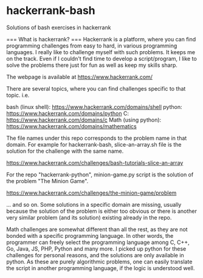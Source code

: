 # hackerrank-bash
Solutions of bash exercises in hackerrank

=== What is hackerrank? ===
Hackerrank is a platform, where you can find programming challenges from
easy to hard, in various programming languages. I really like to challenge
myself with such problems. It keeps me on the track. Even if I couldn't
find time to develop a script/program, I like to solve the problems
there just for fun as well as keep my skills sharp. 

The webpage is available at https://www.hackerrank.com/

There are several topics, where you can find challenges specific to that
topic. i.e.

bash (linux shell):  https://www.hackerrank.com/domains/shell
python:              https://www.hackerrank.com/domains/python
C:                   https://www.hackerrank.com/domains/c
Math (using python): https://www.hackerrank.com/domains/mathematics


The file names under this repo corresponds to the problem name in that
domain. For example for hackerrank-bash, slice-an-array.sh file is the
solution for the challenge with the same name. 

https://www.hackerrank.com/challenges/bash-tutorials-slice-an-array


For the repo "hackerrank-python", minion-game.py script is the solution
of the problem "The Minion Game".

https://www.hackerrank.com/challenges/the-minion-game/problem

... and so on. Some solutions in a specific domain are missing, usually
because the solution of the problem is either too obvious or there is
another very similar problem (and its solution) existing already in the
repo. 

Math challenges are somewhat different than all the rest, as they are
not bonded with a specific programming language. In other words, the 
programmer can freely select the programming language among C, C++, Go,
Java, JS, PHP, Python and many more. I picked up python for these 
challenges for personal reasons, and the solutions are only available
in python. As these are purely algorithmic problems, one can easily
translate the script in another programming language, if the logic
is understood well. 

